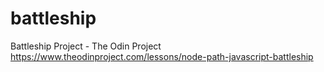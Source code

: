 # battleship
Battleship Project - The Odin Project
https://www.theodinproject.com/lessons/node-path-javascript-battleship
